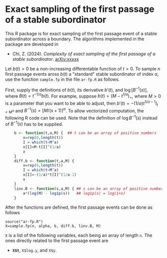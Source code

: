 # Exact sampling of the first passage of a stable subordinator
This R package is for exact sampling of the first passage event of a stable subordinator across a boundary.  The algorithms implemented in the package are developed in 

- Chi, Z. (2024). *Complexity of exact sampling of the first passage of a stable subordinator*. [arXiv:xxxxx](http://merlot.stat.uconn.edu/~zhc05001/)

Let $b(t)>0$ be a non-increasing differentable function of $t>0$.  To sample $n$ first passage events aross $`b(t)`$ a "standard" stable subordinator of index $`\alpha`$, use the function `sample.fp` in the file `ar-fp.R` as follows.

First, supply the definitions of $b(t)$, its derivative $b'(t)$, and $\log [B^{-1}(s)]$, where $B(t)=t^{-1/\alpha} b(t)$.  For example, suppose $`b(t) = (M - t^{1/\alpha})_+`$, where $M>0$ is a parameter that you want to be able to adjust, then $b'(t) = -(1/\alpha) t^{1/\alpha-1} I_{t<M^\alpha}$ and $B^{-1}(s) = [M/(s+1)]^\alpha$.  To allow vectorized computation, the following R code can be used.  Note that the definition of $`\log B^{-1}(s)`$ instead of $`B^{-1}(s)`$ has to be supplied.
```R
    b <- function(t,a,M) {  ## t can be an array of positive numbers
        x=rep(0,length(t))
        I = which(t<M^a)
        x[I]=M-t[I]^(1/a)
        x
    }
    diff.b <- function(t,a,M) {
        x=rep(0,length(t))
        I = which(t<M^a)
        x[I]=-(1/a)*t[I]^(1/a-1)
        x
    }
    linv.B <- function(s,a,M) { ## s can be an array of positive numbers
        a*(log(M) - log1p(s))   ## log1p(s) = log(1+s)
    } 
```
After the functions are defined, the first passage events can be done as follows
```
source("ar-fp.R")
X=sample.fp(n, alpha, b, diff.b, linv.B, M)
```
`X` is a list of the following variables, each being an array of length `n`.  The ones directly related to the first passage event are
- **`X$t`**, `X$log.y`, and `X$y`.
